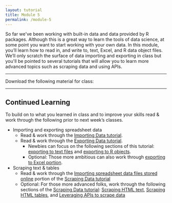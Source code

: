```yaml
---
layout: tutorial
title: Module 5
permalink: /module-5
---
```


So far we've been working with built-in data and data provided by R packages.  Although this is a great way to learn the tools of data science, at some point you want to start working with your own data. In this module, you’ll learn how to read in, and write to, text, Excel, and R data object files. We’ll only scratch the surface of data importing and exporting in class but you'll be pointed to several tutorials that will allow you to learn more advanced topics such as scraping data and using APIs. 

<hr>

Download the following material for class:   &nbsp; <a href="http://bit.ly/2tE0bpf" style="color:black;"><i class="fa fa-cloud-download" style="font-size:1em"></i></a>

<hr>

## Continued Learning

To build on to what you learned in class and to improve your skills read & work through the following prior to next week’s classes.

- Importing and exporting spreadsheet data
    - Read & work through the [Importing Data tutorial](import).
    - Read & work through the [Exporting Data tutorial](exporting).
        - Newbies can focus on the following sections of this tutorial: [exporting to text files](exporting#export_text_files) and [exporting to R objects](exporting#export_r_objects).
        - Optional: Those more ambitious can also work through [exporting to Excel portion](exporting#export_excel_files).
- Scraping text & tables
    - Read & work through the [Importing spreadsheet data files stored online](scraping#importing_spreadsheet_data) portion of the [Scraping Data tutorial](/scraping)
    - Optional: For those more advanced folks, work through the following sections of the [Scraping Data tutorial](scraping): [Scraping HTML text](scraping#scraping_HTML_text), [Scraping HTML tables](scraping#scraping_HTML_tables), and [Leveraging APIs to scrape data](scraping#scraping_api)


